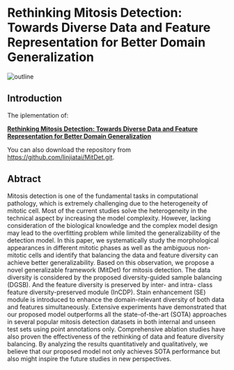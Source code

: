 # Rethinking Mitosis Detection: Towards Diverse Data and Feature Representation for Better Domain Generalization
![outline](MitDet.png)

## Introduction
The iplementation of:

**[Rethinking Mitosis Detection: Towards Diverse Data and Feature Representation for Better Domain Generalization](https://ieeexplore.ieee.org/document/9740140)**

You can also download the repository from https://github.com/linjiatai/MitDet.git.

## Abtract
Mitosis detection is one of the fundamental tasks in computational pathology, which is extremely challenging due to the heterogeneity of mitotic cell. Most of the current studies solve the heterogeneity in the technical aspect by increasing the model complexity. However, lacking consideration of the biological knowledge and the complex model design may lead to the overfitting problem while limited the generalizability of the detection model. In this paper, we systematically study the morphological appearances in different mitotic phases as well as the ambiguous non-mitotic cells and identify that balancing the data and feature diversity can achieve better generalizability. Based on this observation, we propose a novel generalizable framework (MitDet) for mitosis detection. The data diversity is considered by the proposed diversity-guided sample balancing (DGSB). And the feature diversity is preserved by inter- and intra- class feature diversity-preserved module (InCDP). Stain enhancement (SE) module is introduced to enhance the domain-relevant diversity of both data and features simultaneously. Extensive experiments have demonstrated that our proposed model outperforms all the state-of-the-art (SOTA) approaches in several popular mitosis detection datasets in both internal and unseen test sets using point annotations only. Comprehensive ablation studies have also proven the effectiveness of the rethinking of data and feature diversity balancing. By analyzing the results quantitatively and qualitatively, we believe that our proposed model not only achieves SOTA performance but also might inspire the future studies in new perspectives.
